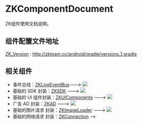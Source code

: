 # ZKComponentDocument
ZK组件使用文档说明。

## 组件配置文件地址

[ZK_Version](http://zkteam.cc/android/gradle/versions_1.gradle) : http://zkteam.cc/android/gradle/versions_1.gradle



## 相关组件

- 事件总线：[ZKLiveEventBus](https://github.com/ZhuoKeTeam/ZKLiveEventBus)---> [![](https://jitpack.io/v/ZhuoKeTeam/ZKLiveEventBus.svg)](https://jitpack.io/#ZhuoKeTeam/ZKLiveEventBus)
- 基础的 SDK 封装：[ZKSDK](https://github.com/ZhuoKeTeam/ZKSDK) ---> [![](https://jitpack.io/v/ZhuoKeTeam/ZKSDK.svg)](https://jitpack.io/#ZhuoKeTeam/ZKSDK)
- 基础的 UI 组件封装：[ZKUIComponents](https://github.com/ZhuoKeTeam/ZKUIComponents) ---> [![](https://jitpack.io/v/ZhuoKeTeam/ZKSDK.svg)](https://jitpack.io/#ZhuoKeTeam/ZKSDK)
- 广告 AD 封装：[ZKAD](https://github.com/ZhuoKeTeam/ZKAD) ---> [![](https://jitpack.io/v/ZhuoKeTeam/ZKAD.svg)](https://jitpack.io/#ZhuoKeTeam/ZKAD)
- 基础的图片请求 封装：[ZKImageLoader](https://github.com/ZhuoKeTeam/ZKImageLoader) ---> [![](https://jitpack.io/v/ZhuoKeTeam/ZKImageLoader.svg)](https://jitpack.io/#ZhuoKeTeam/ZKImageLoader)
- 基础的网络请求 封装：[ZKConnection](https://github.com/ZhuoKeTeam/ZKConnection) -->






